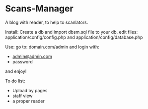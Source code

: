 # Scans-Manager
A blog with reader, to help to scanlators.

Install:
Create a db and import dbsm.sql file to your db.
edit files: application/config/config.php and application/config/database.php

Use:
go to: 
domain.com/admin
and login with:
- admin@admin.com
- password

and enjoy!

To do list:
- Upload by pages
- staff view
- a proper reader
